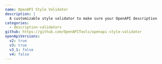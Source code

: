 ```yaml
---
name: OpenAPI Style Validator
description: |
  A customizable style validator to make sure your OpenAPI description follows your organization's standards.
categories:
  - description-validators
github: https://github.com/OpenAPITools/openapi-style-validator
openApiVersions:
  v2: true
  v3: true
  v3_1: false
  v4: false
---
```

